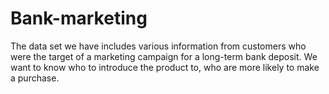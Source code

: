 # Bank-marketing
The data set we have includes various information from customers who were the target of a marketing campaign for a long-term bank deposit. We want to know who to introduce the product to, who are more likely to make a purchase.
